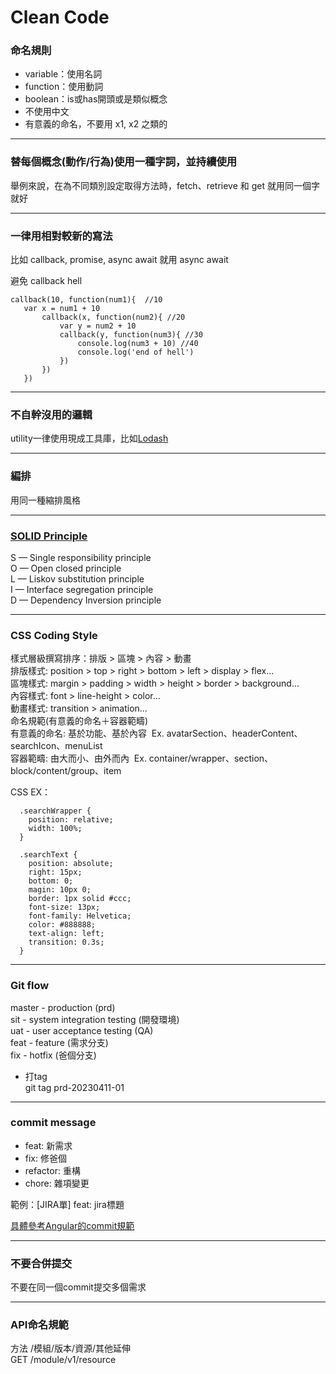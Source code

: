 # Clean Code
   
   
   
### 命名規則
 - variable：使用名詞
 - function：使用動詞
 - boolean：is或has開頭或是類似概念
 - 不使用中文
 - 有意義的命名，不要用 x1, x2 之類的  
***
   
   
### 替每個概念(動作/行為)使用一種字詞，並持續使用
 舉例來說，在為不同類別設定取得方法時，fetch、retrieve 和 get 就用同一個字就好
***
   
   
### 一律用相對較新的寫法
 比如 callback, promise, async await 就用 async await
 
 避免 callback hell
 ```
 callback(10, function(num1){  //10
    var x = num1 + 10
        callback(x, function(num2){ //20
            var y = num2 + 10
            callback(y, function(num3){ //30 
                console.log(num3 + 10) //40 
                console.log('end of hell')
            })
        })
    })
  ```
*** 
   
   
### 不自幹沒用的邏輯
 utility一律使用現成工具庫，比如[Lodash](https://www.lodashjs.com/)
*** 
  
    
### 編排
  用同一種縮排風格
***  
   
   
### [SOLID Principle](https://ithelp.ithome.com.tw/articles/10252738)
   S — Single responsibility principle    
   O — Open closed principle   
   L — Liskov substitution principle   
   I — Interface segregation principle   
   D — Dependency Inversion principle   
***   
   
   
### CSS Coding Style
  樣式層級撰寫排序：排版 > 區塊 > 內容 > 動畫  
  排版樣式: position > top > right > bottom > left > display > flex…  
  區塊樣式: margin > padding > width > height > border > background…  
  內容樣式: font > line-height > color…  
  動畫樣式: transition > animation…  
  命名規範(有意義的命名＋容器範疇)  
  有意義的命名: 基於功能、基於內容   Ex. avatarSection、headerContent、searchIcon、menuList  
  容器範疇: 由大而小、由外而內   Ex. container/wrapper、section、block/content/group、item  

  CSS EX：
  ```
    .searchWrapper {
      position: relative;
      width: 100%;
    }
    
    .searchText {
      position: absolute;
      right: 15px;
      bottom: 0;
      magin: 10px 0;
      border: 1px solid #ccc;
      font-size: 13px;
      font-family: Helvetica;
      color: #888888;
      text-align: left;
      transition: 0.3s; 
    }
  ```
***
   
   
### Git flow
  master - production (prd)   
  sit - system integration testing (開發環境)   
  uat - user acceptance testing (QA)   
  feat - feature (需求分支)  
  fix - hotfix (爸個分支)    
      
  * 打tag    
    git tag prd-20230411-01     
***  
    
    
### commit message
  - feat: 新需求
  - fix: 修爸個
  - refactor: 重構
  - chore: 雜項變更
  
  範例：[JIRA單] feat: jira標題
  
  [具體參考Angular的commit規範](https://zj-git-guide.readthedocs.io/zh_CN/latest/message/Angular%E6%8F%90%E4%BA%A4%E4%BF%A1%E6%81%AF%E8%A7%84%E8%8C%83)
***  
  
   
### 不要合併提交
  不要在同一個commit提交多個需求
***  
   
   
### API命名規範
  方法 /模組/版本/資源/其他延伸    
  GET /module/v1/resource
